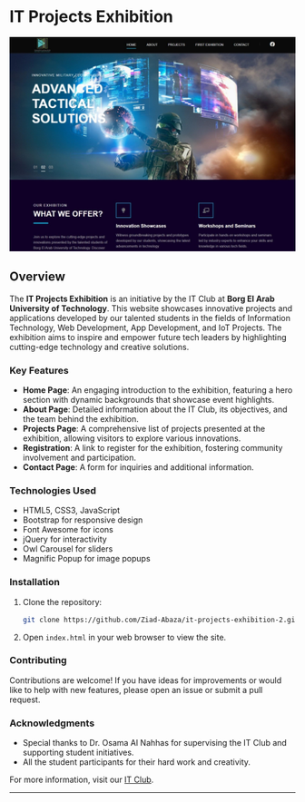 
# IT Projects Exhibition

![IT Projects Exhibition](https://github.com/Ziad-Abaza/Portfolio/blob/main/images/project/event-2.jpeg)

## Overview

The **IT Projects Exhibition** is an initiative by the IT Club at **Borg El Arab University of Technology**. This website showcases innovative projects and applications developed by our talented students in the fields of Information Technology, Web Development, App Development, and IoT Projects. The exhibition aims to inspire and empower future tech leaders by highlighting cutting-edge technology and creative solutions.

### Key Features

- **Home Page**: An engaging introduction to the exhibition, featuring a hero section with dynamic backgrounds that showcase event highlights.
- **About Page**: Detailed information about the IT Club, its objectives, and the team behind the exhibition.
- **Projects Page**: A comprehensive list of projects presented at the exhibition, allowing visitors to explore various innovations.
- **Registration**: A link to register for the exhibition, fostering community involvement and participation.
- **Contact Page**: A form for inquiries and additional information.

### Technologies Used

- HTML5, CSS3, JavaScript
- Bootstrap for responsive design
- Font Awesome for icons
- jQuery for interactivity
- Owl Carousel for sliders
- Magnific Popup for image popups

### Installation

1. Clone the repository:
   ```bash
   git clone https://github.com/Ziad-Abaza/it-projects-exhibition-2.git
   ```
2. Open `index.html` in your web browser to view the site.

### Contributing

Contributions are welcome! If you have ideas for improvements or would like to help with new features, please open an issue or submit a pull request.

### Acknowledgments

- Special thanks to Dr. Osama Al Nahhas for supervising the IT Club and supporting student initiatives.
- All the student participants for their hard work and creativity.

For more information, visit our [IT Club](https://itechclub.top/).

--- 
